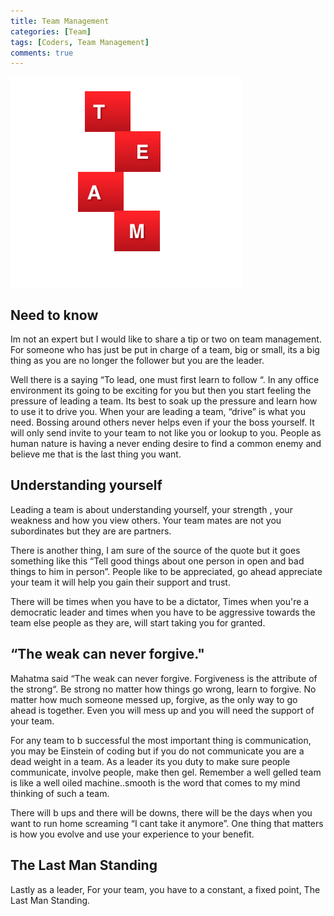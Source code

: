 ```yaml
---
title: Team Management 
categories: [Team]
tags: [Coders, Team Management]
comments: true
---
```



<div>
  <img align="middle" src="/img/blogg/Team.png" >
</div>

Need to know
------------
Im not an expert but I would like to share a tip or two on team management. For someone who has just be put in charge of a team, big or small, its a big thing as you are no longer the follower but you are the leader.

Well there is a saying “To lead, one must first learn to follow “. In any office environment its going to be exciting for you but then you start feeling the pressure of leading a team. Its best to soak up the pressure and learn how to use it to drive you. When your are leading a team, “drive” is what you need. Bossing around others never helps even if your the boss yourself. It will only send invite to your team to not like you or lookup to you. People as human nature is having a never ending desire to find a common enemy and believe me that is the last thing you want.

Understanding yourself
------------
Leading a team is about understanding yourself, your strength , your weakness and how you view others. Your team mates are not you subordinates but they are are partners.

There is another thing, I am sure of the source of the quote but it goes something like this “Tell good things about one person in open and bad things to him in person”. People like to be appreciated, go ahead appreciate your team it will help you gain their support and trust.

There will be times when you have to be a dictator, Times when you're a democratic leader and times when you have to be aggressive towards the team else people as they are, will start taking you for granted.

“The weak can never forgive."
------------
Mahatma said “The weak can never forgive. Forgiveness is the attribute of the strong“. Be strong no matter how things go wrong, learn to forgive. No matter how much someone messed up, forgive,  as the only way to go ahead is together. Even you will mess up and you will need the support of your team.

For any team to b successful the most important thing is communication, you may be Einstein of coding but if you do not communicate you are a dead weight in a team.
As a leader its you duty to make sure people communicate, involve people, make then gel.
Remember a well gelled team is like a well oiled machine..smooth is the word that comes to my mind thinking of such a team.

There will b ups and there will be downs, there will be the days when you want to run home screaming “I cant take it anymore”. One thing that matters is how you evolve and use your experience to your benefit.

The Last Man Standing
------------
Lastly as a leader, For your team, you have to a constant, a fixed point, The Last Man Standing.